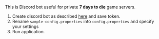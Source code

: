 This is Discord bot useful for private **7 days to die** game servers.

1. Create discord bot as described [here](https://javacord.org/wiki/getting-started/creating-a-bot-account.html#use-the-invite-link) and save token.
2. Rename  `sample-config.properties` into `config.properties` and specify your settings
3. Run application.